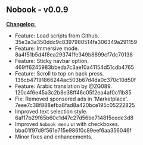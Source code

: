 ## Nobook - v0.0.9

<ins>**Changelog:**</ins>

* Feature: Load scripts from Github. 35e3a3a350ddc9c8397980514fa306349a291159
* Feature: Immersive mode. 8a4f51b5d4f8ea293741fe349b8899cf7dc70138
* Feature: Sticky navbar option. 469ff6245983bbeda7c3ae10a41154d51cdb4765
* Feature: Scroll to top on back press. 136cb47191866244ac503b67d4da0c370c10d50f
* Feature: Arabic translation by @ZG089. 120c4f6e45a3c2b8e38ff46c05f2ea4af0c11b85
* Fix: Removed sponsored ads in 'Marketplace'. 7eee7c38f888efba8fad8a420bce195c05222825
* Improved text selection style. 6af17b29f65b60c1d47c27d56be714815cede3d8
* Improved `Nobook menu` ui with checkboxes. bba01f97d9f561e715e986f0c89eef6aa356046f
* Minor fixes and enhancements.
